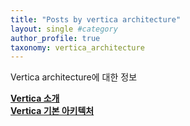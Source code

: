 ```yaml
---
title: "Posts by vertica architecture"
layout: single #category
author_profile: true
taxonomy: vertica_architecture
---
```

Vertica architecture에 대한 정보


**[Vertica 소개](/vertica_architecture/Vertica_architecture_1000/)**  
**[Vertica 기본 아키텍처](/vertica_architecture/Vertica_architecture_1010/)**  


